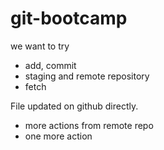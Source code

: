 # git-bootcamp

we want to try
* add, commit
* staging and remote repository
* fetch

File updated on github directly.
* more actions from remote repo
* one more action
